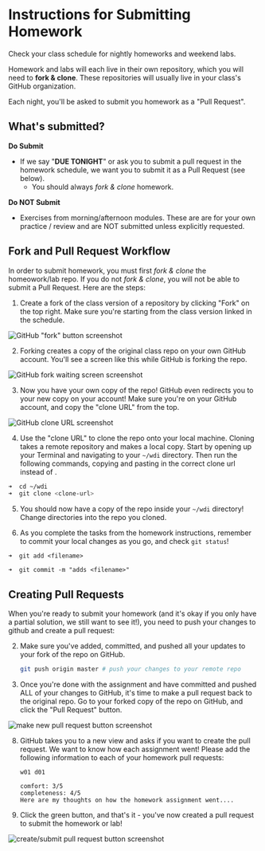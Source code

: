 # Instructions for Submitting Homework

Check your class schedule for nightly homeworks and weekend labs.

Homework and labs will each live in their own repository, which you will need to **fork & clone**.  These repositories will usually live in your class's GitHub organization.

Each night, you'll be asked to submit you homework as a "Pull Request".

## What's submitted?
**Do Submit**

* If we say "**DUE TONIGHT**" or ask you to submit a pull request in the homework schedule, we want you to submit it as a Pull Request (see below).
	* You should always *fork & clone* homework.

**Do NOT Submit**

* Exercises from morning/afternoon modules. These are are for your own practice / review and are NOT submitted unless explicitly requested.

## Fork and Pull Request Workflow

In order to submit homework, you must first *fork & clone* the homeowork/lab repo. If you do not *fork & clone*, you will not be able to submit a Pull Request. Here are the steps:

1. Create a fork of the class version of a repository by clicking "Fork" on the top right. Make sure you're starting from the class version linked in the schedule.

  ![GitHub "fork" button screenshot](https://cloud.githubusercontent.com/assets/7833470/10625501/b15a2bee-7758-11e5-8b12-2c84b785801b.png)

2. Forking creates a copy of the original class repo on your own GitHub account. You'll see a screen like this while GitHub is forking the repo. 

  ![GitHub fork waiting screen screenshot](https://cloud.githubusercontent.com/assets/7833470/10625502/b422f2e8-7758-11e5-8cf1-09ae4fd7d946.png)

3. Now you have your own copy of the repo! GitHub even redirects you to your new copy on your account! Make sure you're on your GitHub account, and copy the "clone URL" from the top.

  ![GitHub clone URL screenshot](https://cloud.githubusercontent.com/assets/3010270/13687431/17d1d2e6-e6d0-11e5-8a5f-9f1575f03aa9.png)

4. Use the "clone URL" to clone the repo onto your local machine.  Cloning takes a remote repository and makes a local copy.  Start by opening up your Terminal and navigating to your `~/wdi` directory. Then run the following commands, copying and pasting in the correct clone url instead of <clone-url>.  


  ```zsh
  ➜  cd ~/wdi
  ➜  git clone <clone-url>
  ```

5. You should now have a copy of the repo inside your `~/wdi` directory! Change directories into the repo you cloned. 

1. As you complete the tasks from the homework instructions, remember to commit your local changes as you go, and check `git status`!

  ```
  ➜  git add <filename>

  ➜  git commit -m "adds <filename>"
  ```


## Creating Pull Requests


When you're ready to submit your homework (and it's okay if you only have a partial solution, we still want to see it!), you need to push your changes to github and create a pull request:


2. Make sure you've added, committed, and pushed all your updates to your fork of the repo on GitHub. 

    ``` bash
    git push origin master # push your changes to your remote repo
    ```

7. Once you're done with the assignment and have committed and pushed ALL of your changes to GitHub, it's time to make a pull request back to the original repo. Go to your forked copy of the repo on GitHub, and click the "Pull Request" button.

  ![make new pull request button screenshot](https://cloud.githubusercontent.com/assets/3010270/13687969/7ed9d38c-e6d3-11e5-9510-ac0fbf1f22e9.png)

8. GitHub takes you to a new view and asks if you want to create the pull request. We want to know how each assignment went! Please add the following information to each of your homework pull requests:

	```
	w01 d01

	comfort: 3/5
	completeness: 4/5
	Here are my thoughts on how the homework assignment went....
	```


1. Click the green button, and that's it - you've now created a pull request to submit the homework or lab!

  ![create/submit pull request button screenshot](https://cloud.githubusercontent.com/assets/7833470/10625507/bc97d38a-7758-11e5-8fe9-e4846e06e454.png)

